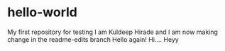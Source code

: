 # hello-world
My first repository for testing
I am Kuldeep Hirade and I am now making change in the readme-edits branch
Hello again!
Hi....
Heyy
